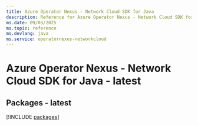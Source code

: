 ```yaml
---
title: Azure Operator Nexus - Network Cloud SDK for Java
description: Reference for Azure Operator Nexus - Network Cloud SDK for Java
ms.date: 09/03/2025
ms.topic: reference
ms.devlang: java
ms.service: operatornexus-networkcloud
---
```

# Azure Operator Nexus - Network Cloud SDK for Java - latest
## Packages - latest
[!INCLUDE [packages](operator-nexus---network-cloud-index.md)]